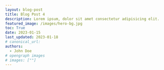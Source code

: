```yaml
---
layout: blog-post
title: Blog Post 4
description: Lorem ipsum, dolor sit amet consectetur adipisicing elit. Soluta optio non dolor perferendis dolor sit amet consectetur adipisicing elit dolor sit amet consectetur adipisicing elit.
featured_image: /images/hero-bg.jpg
toc: True
date: 2023-01-15
last_updated: 2023-01-18
# canonical_url:
authors:
  - John Doe
# opengraph images
# images: [""]
---
```

